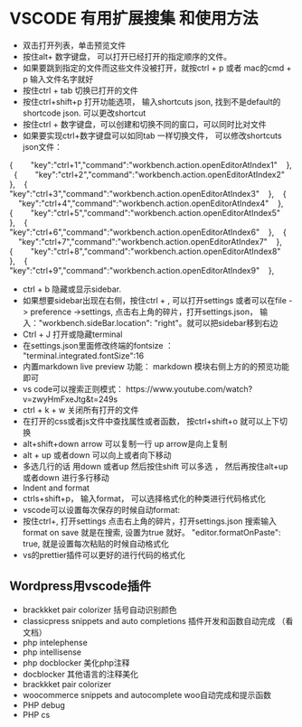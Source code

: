 # VSCODE 有用扩展搜集 和使用方法

<!-- wp:list -->
<ul><li>双击打开列表，单击预览文件</li><li>按住alt+ 数字键盘， 可以打开已经打开的指定顺序的文件。</li><li>如果要跳到指定的文件而这些文件没被打开，就按ctrl + p 或者 mac的cmd + p 输入文件名字就好</li><li>按住ctrl + tab 切换已打开的文件</li><li>按住ctrl+shift+p 打开功能选项， 输入shortcuts json, 找到不是default的shortcode json. 可以更改shortcut</li><li>按住ctrl + 数字键盘，可以创建和切换不同的窗口，可以同时比对文件</li><li>如果要实现ctrl+数字键盘可以如同tab 一样切换文件， 可以修改shortcuts json文件：</li></ul>
<!-- /wp:list -->

<!-- wp:paragraph -->
<p>{&nbsp; &nbsp; &nbsp; &nbsp; "key":"ctrl+1","command":"workbench.action.openEditorAtIndex1"&nbsp; &nbsp; },&nbsp; &nbsp; {&nbsp; &nbsp; &nbsp; &nbsp; "key":"ctrl+2","command":"workbench.action.openEditorAtIndex2"&nbsp; &nbsp; },&nbsp; &nbsp; {&nbsp; &nbsp; &nbsp; &nbsp; "key":"ctrl+3","command":"workbench.action.openEditorAtIndex3"&nbsp; &nbsp; },&nbsp; &nbsp; {&nbsp; &nbsp; &nbsp; &nbsp; "key":"ctrl+4","command":"workbench.action.openEditorAtIndex4"&nbsp; &nbsp; },&nbsp; &nbsp; {&nbsp; &nbsp; &nbsp; &nbsp; "key":"ctrl+5","command":"workbench.action.openEditorAtIndex5"&nbsp; &nbsp; },&nbsp; &nbsp; {&nbsp; &nbsp; &nbsp; &nbsp; "key":"ctrl+6","command":"workbench.action.openEditorAtIndex6"&nbsp; &nbsp; },&nbsp; &nbsp; {&nbsp; &nbsp; &nbsp; &nbsp; "key":"ctrl+7","command":"workbench.action.openEditorAtIndex7"&nbsp; &nbsp; },&nbsp; &nbsp; {&nbsp; &nbsp; &nbsp; &nbsp; "key":"ctrl+8","command":"workbench.action.openEditorAtIndex8"&nbsp; &nbsp; },&nbsp; &nbsp; {&nbsp; &nbsp; &nbsp; &nbsp; "key":"ctrl+9","command":"workbench.action.openEditorAtIndex9"&nbsp; &nbsp; },</p>
<!-- /wp:paragraph -->

<!-- wp:list -->
<ul><li>ctrl + b 隐藏或显示sidebar. </li><li>如果想要sidebar出现在右侧，按住ctrl + , 可以打开settings 或者可以在file -> preference ->settings, 点击右上角的碎片，打开settings.json， 输入："workbench.sideBar.location": "right"。就可以把sidebar移到右边</li><li>Ctrl + J 打开或隐藏terminal </li><li>在settings.json里面修改终端的fontsize ： "terminal.integrated.fontSize":16</li><li>内置markdown live preview 功能： markdown 模块右侧上方的的预览功能即可</li><li>vs code可以搜索正则模式： https://www.youtube.com/watch?v=zwyHmFxeJtg&amp;t=249s</li><li>ctrl + k + w 关闭所有打开的文件 </li><li>在打开的css或者js文件中查找属性或者函数， 按ctrl+shift+o 就可以上下切换</li><li>alt+shift+down arrow 可以复制一行  up arrow是向上复制 </li><li>alt + up 或者down 可以向上或者向下移动 </li><li>多选几行的话 用down 或者up 然后按住shift 可以多选 ， 然后再按住alt+up 或者down 进行多行移动</li><li>Indent and format</li><li>ctrls+shift+p， 输入format， 可以选择格式化的种类进行代码格式化 </li><li>vscode可以设置每次保存的时候自动format: </li><li>按住ctrl+, 打开settings 点击右上角的碎片，打开settings.json  搜索输入format on save 就是在搜索, 设置为true 就好。 "editor.formatOnPaste": true, 就是设置每次粘贴的时候自动格式化</li><li>vs的prettier插件可以更好的进行代码的格式化 </li></ul>
<!-- /wp:list -->
<h2>Wordpress用vscode插件</h2>
<ul>
  <li>brackkket pair colorizer 括号自动识别颜色</li>
  <li>classicpress snippets and auto completions 插件开发和函数自动完成 （看文档）  </li>
  <li>php intelephense</li>
  <li>php intellisense</li>
  <li>php docblocker 美化php注释</li>
  <li>docblocker 其他语言的注释美化</li>
  <li>brackkket pair colorizer</li>
  <li>woocommerce snippets and autocomplete woo自动完成和提示函数</li>
  <li>PHP debug</li>
  <li>PHP cs</li>
</ul>
